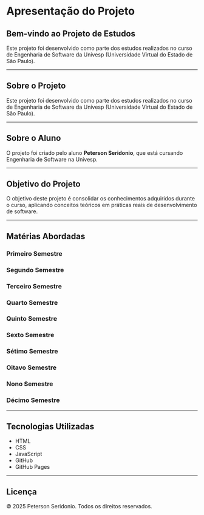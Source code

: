# Apresentação do Projeto

## Bem-vindo ao Projeto de Estudos

Este projeto foi desenvolvido como parte dos estudos realizados no curso de Engenharia de Software da Univesp (Universidade Virtual do Estado de São Paulo).

---

## Sobre o Projeto

Este projeto foi desenvolvido como parte dos estudos realizados no curso de Engenharia de Software da Univesp (Universidade Virtual do Estado de São Paulo).

---

## Sobre o Aluno

O projeto foi criado pelo aluno **Peterson Seridonio**, que está cursando Engenharia de Software na Univesp.

---

## Objetivo do Projeto

O objetivo deste projeto é consolidar os conhecimentos adquiridos durante o curso, aplicando conceitos teóricos em práticas reais de desenvolvimento de software.

---

## Matérias Abordadas

### Primeiro Semestre
### Segundo Semestre
### Terceiro Semestre
### Quarto Semestre
### Quinto Semestre
### Sexto Semestre
### Sétimo Semestre
### Oitavo Semestre
### Nono Semestre
### Décimo Semestre

---

## Tecnologias Utilizadas

- HTML
- CSS
- JavaScript
- GitHub
- GitHub Pages

---

## Licença

&copy; 2025 Peterson Seridonio. Todos os direitos reservados.
